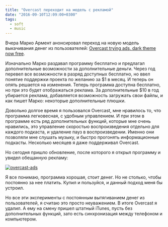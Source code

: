 ```yaml
---
title: "Overcast переходит на модель с рекламой"
date: "2016-09-10T12:09:00+0300"
tags:
  - soft
  - music
---
```

Вчера Марко Армент анонсировал переход на новую модель выкачивания денег из пользователей: [Overcast trying ads, dark theme now free](https://marco.org/2016/09/09/overcast-ads "Overcast trying ads, dark theme now free"). 

Изначально Марко раздавал программу бесплатно и предлагал дополнительные возможности за дополнительные деньги. Через год перевел все возможности в разряд доступных бесплатно, но ввел понятие поддержки проекта по желанию за $1 в месяц. И теперь он опять решается на изменения. Теперь программа доступна бесплатно, но при это будет отображаться реклама. За дополнительные $10 в год убирается реклама, добавляется возможность загружать свои файлы, и как пишет Марко: некоторые дополнительные плюшки.

Довольно долгое время я пользовался Overcast, мне нравилось то, что программа легковесная, с удобным управлением. И при этом в программе есть ряд дополнительных функций, которые мне очень нравились, это управление скоростью воспроизведения отдельно для каждого подкаста, и удаление пауз в воспроизведении. Именно они позволяли мне слушать музыку, и быстро прогонять информационные подкасты. Несколько месяцев я даже поддерживал Overcast.

Но сегодня пришло обновление, после которого я открыл программу и увидел обещанную рекламу:

[![overcast-ads](https://static.juev.org/2016/09/overcast-ads.jpg)](https://static.juev.org/2016/09/overcast-ads.jpg)

Я все понимаю, программа хорошая, стоит денег. Но не столько, чтобы постоянно за нее платить. Купил и пользуйся, и данный подход меня бы устроил. 

Но все эти эксперименты с постоянным вытягиванием денег из пользователей, я считаю это просто неуважением. В итоге Overcast я удалил. А ему на смену пришел штатный iTunes, пусть без дополнительных функций, зато есть синхронизация между телефоном и компьютером.
